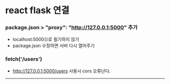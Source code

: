 # react flask 연결

### package.json > "proxy": "http://127.0.0.1:5000" 추가

- localhost:5000으로 필기하지 않기
- package.json 수정하면 서버 다시 열어주기

### fetch('/users')

- http://127.0.0.1:5000/users 사용시 cors 오류난다.

---
